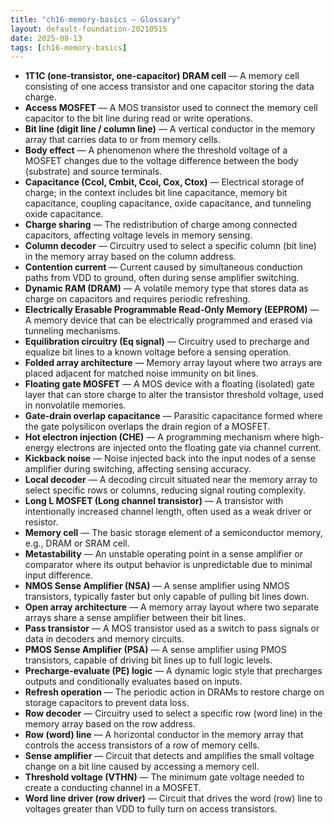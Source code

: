 ```yaml
---
title: "ch16-memory-basics — Glossary"
layout: default-foundation-20210515
date: 2025-08-13
tags: [ch16-memory-basics]
---
```


- **1T1C (one-transistor, one-capacitor) DRAM cell** — A memory cell consisting of one access transistor and one capacitor storing the data charge.
- **Access MOSFET** — A MOS transistor used to connect the memory cell capacitor to the bit line during read or write operations.
- **Bit line (digit line / column line)** — A vertical conductor in the memory array that carries data to or from memory cells.
- **Body effect** — A phenomenon where the threshold voltage of a MOSFET changes due to the voltage difference between the body (substrate) and source terminals.
- **Capacitance (Ccol, Cmbit, Ccoi, Cox, Ctox)** — Electrical storage of charge; in the context includes bit line capacitance, memory bit capacitance, coupling capacitance, oxide capacitance, and tunneling oxide capacitance.
- **Charge sharing** — The redistribution of charge among connected capacitors, affecting voltage levels in memory sensing.
- **Column decoder** — Circuitry used to select a specific column (bit line) in the memory array based on the column address.
- **Contention current** — Current caused by simultaneous conduction paths from VDD to ground, often during sense amplifier switching.
- **Dynamic RAM (DRAM)** — A volatile memory type that stores data as charge on capacitors and requires periodic refreshing.
- **Electrically Erasable Programmable Read-Only Memory (EEPROM)** — A memory device that can be electrically programmed and erased via tunneling mechanisms.
- **Equilibration circuitry (Eq signal)** — Circuitry used to precharge and equalize bit lines to a known voltage before a sensing operation.
- **Folded array architecture** — Memory array layout where two arrays are placed adjacent for matched noise immunity on bit lines.
- **Floating gate MOSFET** — A MOS device with a floating (isolated) gate layer that can store charge to alter the transistor threshold voltage, used in nonvolatile memories.
- **Gate-drain overlap capacitance** — Parasitic capacitance formed where the gate polysilicon overlaps the drain region of a MOSFET.
- **Hot electron injection (CHE)** — A programming mechanism where high-energy electrons are injected onto the floating gate via channel current.
- **Kickback noise** — Noise injected back into the input nodes of a sense amplifier during switching, affecting sensing accuracy.
- **Local decoder** — A decoding circuit situated near the memory array to select specific rows or columns, reducing signal routing complexity.
- **Long L MOSFET (Long channel transistor)** — A transistor with intentionally increased channel length, often used as a weak driver or resistor.
- **Memory cell** — The basic storage element of a semiconductor memory, e.g., DRAM or SRAM cell.
- **Metastability** — An unstable operating point in a sense amplifier or comparator where its output behavior is unpredictable due to minimal input difference.
- **NMOS Sense Amplifier (NSA)** — A sense amplifier using NMOS transistors, typically faster but only capable of pulling bit lines down.
- **Open array architecture** — A memory array layout where two separate arrays share a sense amplifier between their bit lines.
- **Pass transistor** — A MOS transistor used as a switch to pass signals or data in decoders and memory circuits.
- **PMOS Sense Amplifier (PSA)** — A sense amplifier using PMOS transistors, capable of driving bit lines up to full logic levels.
- **Precharge-evaluate (PE) logic** — A dynamic logic style that precharges outputs and conditionally evaluates based on inputs.
- **Refresh operation** — The periodic action in DRAMs to restore charge on storage capacitors to prevent data loss.
- **Row decoder** — Circuitry used to select a specific row (word line) in the memory array based on the row address.
- **Row (word) line** — A horizontal conductor in the memory array that controls the access transistors of a row of memory cells.
- **Sense amplifier** — Circuit that detects and amplifies the small voltage change on a bit line caused by accessing a memory cell.
- **Threshold voltage (VTHN)** — The minimum gate voltage needed to create a conducting channel in a MOSFET.
- **Word line driver (row driver)** — Circuit that drives the word (row) line to voltages greater than VDD to fully turn on access transistors.
